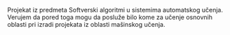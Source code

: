 Projekat iz predmeta Softverski algoritmi u sistemima automatskog učenja.
Verujem da pored toga mogu da posluže bilo kome za učenje osnovnih oblasti pri izradi projekata iz oblasti mašinskog učenja.

